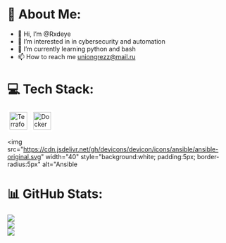  # 💫 About Me:
- 👋 Hi, I’m @Rxdeye
- 👀 I’m interested in  in cybersecurity and automation
- 🌱 I’m currently learning python and bash
- 📫 How to reach me uniongrezz@mail.ru


# 💻 Tech Stack:
<img src="https://cdn.jsdelivr.net/gh/devicons/devicon/icons/terraform/terraform-original.svg" width="40" style="background-color:white; padding:5px; border-radius:5px" alt="Terraform" /> <img src="https://cdn.jsdelivr.net/gh/devicons/devicon/icons/docker/docker-original.svg" width="40" style="background:white; padding:5px; border-radius:5px" alt="Docker" />

<img src="https://cdn.jsdelivr.net/gh/devicons/devicon/icons/ansible/ansible-original.svg" width="40" style="background:white; padding:5px; border-radius:5px" alt="Ansible
# 📊 GitHub Stats:
![](https://github-readme-stats.vercel.app/api?username=Rxdeye&theme=blue_navy&hide_border=false&include_all_commits=false&count_private=false)<br/>
![](https://nirzak-streak-stats.vercel.app/?user=Rxdeye&theme=blue_navy&hide_border=false)<br/>
![](https://github-readme-stats.vercel.app/api/top-langs/?username=Rxdeye&theme=blue_navy&hide_border=false&include_all_commits=false&count_private=false&layout=compact)
